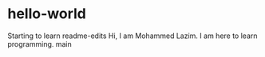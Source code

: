# hello-world
Starting to learn
readme-edits
Hi, I am Mohammed Lazim.
I am here to learn programming.
main
